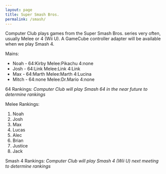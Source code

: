 ```yaml
---
layout: page
title: Super Smash Bros.
permalink: /smash/
---
```

Computer Club plays games from the Super Smash Bros. series very often, usually Melee or 4 (Wii U).
A GameCube controller adapter will be available when we play Smash 4.

Mains:
* Noah  - 64:Kirby Melee:Pikachu  4:none
* Josh  - 64:Link  Melee:Link     4:Link
* Max   - 64:Marth Melee:Marth    4:Lucina
* Mitch - 64:none  Melee:Dr.Mario 4:none

64 Rankings:
*Computer Club will play Smash 64 in the near future to determine rankings*

Melee Rankings:
1. Noah
2. Josh
3. Max
3. Lucas
4. Alec
4. Brian
4. Justice
4. Jack

Smash 4 Rankings:
*Computer Club will play Smash 4 (Wii U) next meeting to determine rankings*